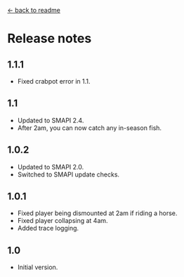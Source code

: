 [← back to readme](README.md)

# Release notes
## 1.1.1
* Fixed crabpot error in 1.1.

## 1.1
* Updated to SMAPI 2.4.
* After 2am, you can now catch any in-season fish.

## 1.0.2
* Updated to SMAPI 2.0.
* Switched to SMAPI update checks.

## 1.0.1
* Fixed player being dismounted at 2am if riding a horse.
* Fixed player collapsing at 4am.
* Added trace logging.

## 1.0
* Initial version.

